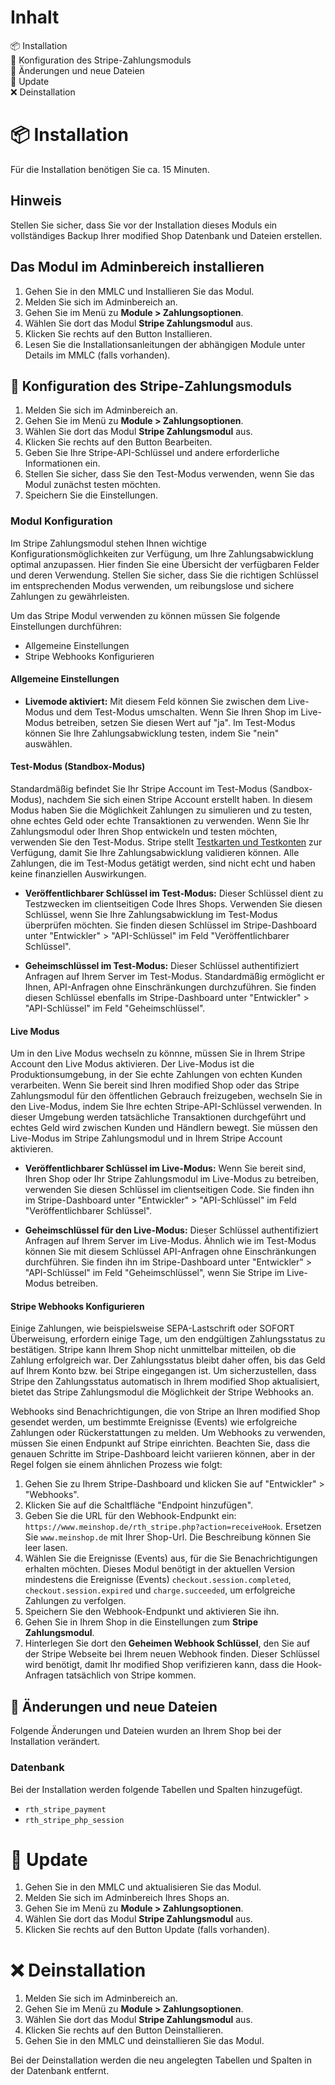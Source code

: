 # Inhalt
📦 Installation<br>
🔧 Konfiguration des Stripe-Zahlungsmoduls<br>
🔄 Änderungen und neue Dateien<br>
🌟 Update<br>
❌ Deinstallation

# 📦 Installation
Für die Installation benötigen Sie ca. 15 Minuten.

## Hinweis
Stellen Sie sicher, dass Sie vor der Installation dieses Moduls ein vollständiges Backup Ihrer modified Shop Datenbank und Dateien erstellen.

## Das Modul im Adminbereich installieren
1. Gehen Sie in den MMLC und Installieren Sie das Modul.
2. Melden Sie sich im Adminbereich an.
3. Gehen Sie im Menü zu **Module > Zahlungsoptionen**.
4. Wählen Sie dort das Modul **Stripe Zahlungsmodul** aus.
5. Klicken Sie rechts auf den Button Installieren.
6. Lesen Sie die Installationsanleitungen der abhängigen Module unter Details im MMLC (falls vorhanden).

## 🔧 Konfiguration des Stripe-Zahlungsmoduls

1. Melden Sie sich im Adminbereich an.
2. Gehen Sie im Menü zu **Module > Zahlungsoptionen**.
3. Wählen Sie dort das Modul **Stripe Zahlungsmodul** aus.
4. Klicken Sie rechts auf den Button Bearbeiten.
5. Geben Sie Ihre Stripe-API-Schlüssel und andere erforderliche Informationen ein.
6. Stellen Sie sicher, dass Sie den Test-Modus verwenden, wenn Sie das Modul zunächst testen möchten.
7. Speichern Sie die Einstellungen.

### Modul Konfiguration
Im Stripe Zahlungsmodul stehen Ihnen wichtige Konfigurationsmöglichkeiten zur Verfügung, um Ihre Zahlungsabwicklung optimal anzupassen. Hier finden Sie eine Übersicht der verfügbaren Felder und deren Verwendung. Stellen Sie sicher, dass Sie die richtigen Schlüssel im entsprechenden Modus verwenden, um reibungslose und sichere Zahlungen zu gewährleisten.

Um das Stripe Modul verwenden zu können müssen Sie folgende Einstellungen durchführen:
- Allgemeine Einstellungen
- Stripe Webhooks Konfigurieren

#### Allgemeine Einstellungen

- **Livemode aktiviert:** Mit diesem Feld können Sie zwischen dem Live-Modus und dem Test-Modus umschalten. Wenn Sie Ihren Shop im Live-Modus betreiben, setzen Sie diesen Wert auf "ja". Im Test-Modus können Sie Ihre Zahlungsabwicklung testen, indem Sie "nein" auswählen.

#### Test-Modus (Standbox-Modus)
Standardmäßig befindet Sie Ihr Stripe Account im Test-Modus (Sandbox-Modus), nachdem Sie sich einen Stripe Account erstellt haben. In diesem Modus haben Sie die Möglichkeit Zahlungen zu simulieren und zu testen, ohne echtes Geld oder echte Transaktionen zu verwenden. Wenn Sie Ihr Zahlungsmodul oder Ihren Shop entwickeln und testen möchten, verwenden Sie den Test-Modus. Stripe stellt [Testkarten und Testkonten](https://stripe.com/docs/testing?locale=de-DE) zur Verfügung, damit Sie Ihre Zahlungsabwicklung validieren können. Alle Zahlungen, die im Test-Modus getätigt werden, sind nicht echt und haben keine finanziellen Auswirkungen.

- **Veröffentlichbarer Schlüssel im Test-Modus:** Dieser Schlüssel dient zu Testzwecken im clientseitigen Code Ihres Shops. Verwenden Sie diesen Schlüssel, wenn Sie Ihre Zahlungsabwicklung im Test-Modus überprüfen möchten. Sie finden diesen Schlüssel im Stripe-Dashboard unter "Entwickler" > "API-Schlüssel" im Feld "Veröffentlichbarer Schlüssel".

- **Geheimschlüssel im Test-Modus:** Dieser Schlüssel authentifiziert Anfragen auf Ihrem Server im Test-Modus. Standardmäßig ermöglicht er Ihnen, API-Anfragen ohne Einschränkungen durchzuführen. Sie finden diesen Schlüssel ebenfalls im Stripe-Dashboard unter "Entwickler" > "API-Schlüssel" im Feld "Geheimschlüssel".

#### Live Modus
Um in den Live Modus wechseln zu könnne, müssen Sie in Ihrem Stripe Account den Live Modus aktivieren. Der Live-Modus ist die Produktionsumgebung, in der Sie echte Zahlungen von echten Kunden verarbeiten. Wenn Sie bereit sind Ihren modified Shop oder das Stripe Zahlungsmodul für den öffentlichen Gebrauch freizugeben, wechseln Sie in den Live-Modus, indem Sie Ihre echten Stripe-API-Schlüssel verwenden. In dieser Umgebung werden tatsächliche Transaktionen durchgeführt und echtes Geld wird zwischen Kunden und Händlern bewegt. Sie müssen den Live-Modus im Stripe Zahlungsmodul und in Ihrem Stripe Account aktivieren.

- **Veröffentlichbarer Schlüssel im Live-Modus:** Wenn Sie bereit sind, Ihren Shop oder Ihr Stripe Zahlungsmodul im Live-Modus zu betreiben, verwenden Sie diesen Schlüssel im clientseitigen Code. Sie finden ihn im Stripe-Dashboard unter "Entwickler" > "API-Schlüssel" im Feld "Veröffentlichbarer Schlüssel".

- **Geheimschlüssel für den Live-Modus:** Dieser Schlüssel authentifiziert Anfragen auf Ihrem Server im Live-Modus. Ähnlich wie im Test-Modus können Sie mit diesem Schlüssel API-Anfragen ohne Einschränkungen durchführen. Sie finden ihn im Stripe-Dashboard unter "Entwickler" > "API-Schlüssel" im Feld "Geheimschlüssel", wenn Sie Stripe im Live-Modus betreiben.

#### Stripe Webhooks Konfigurieren
Einige Zahlungen, wie beispielsweise SEPA-Lastschrift oder SOFORT Überweisung, erfordern einige Tage, um den endgültigen Zahlungsstatus zu bestätigen. Stripe kann Ihrem Shop nicht unmittelbar mitteilen, ob die Zahlung erfolgreich war. Der Zahlungsstatus bleibt daher offen, bis das Geld auf Ihrem Konto bzw. bei Stripe eingegangen ist. Um sicherzustellen, dass Stripe den Zahlungsstatus automatisch in Ihrem modified Shop aktualisiert, bietet das Stripe Zahlungsmodul die Möglichkeit der Stripe Webhooks an.

Webhooks sind Benachrichtigungen, die von Stripe an Ihren modified Shop gesendet werden, um bestimmte Ereignisse (Events) wie erfolgreiche Zahlungen oder Rückerstattungen zu melden. Um Webhooks zu verwenden, müssen Sie einen Endpunkt auf Stripe einrichten. Beachten Sie, dass die genauen Schritte im Stripe-Dashboard leicht variieren können, aber in der Regel folgen sie einem ähnlichen Prozess wie folgt:

1. Gehen Sie zu Ihrem Stripe-Dashboard und klicken Sie auf "Entwickler" > "Webhooks".
2. Klicken Sie auf die Schaltfläche "Endpoint hinzufügen".
3. Geben Sie die URL für den Webhook-Endpunkt ein: `https://www.meinshop.de/rth_stripe.php?action=receiveHook`. Ersetzen Sie `www.meinshop.de` mit Ihrer Shop-Url. Die Beschreibung können Sie leer lasen.
4. Wählen Sie die Ereignisse (Events) aus, für die Sie Benachrichtigungen erhalten möchten. Dieses Modul benötigt in der aktuellen Version mindestens die Ereignisse (Events) `checkout.session.completed`, `checkout.session.expired` und `charge.succeeded`, um erfolgreiche Zahlungen zu verfolgen.
5. Speichern Sie den Webhook-Endpunkt und aktivieren Sie ihn.
6. Gehen Sie in Ihrem Shop in die Einstellungen zum **Stripe Zahlungsmodul**.
7. Hinterlegen Sie dort den **Geheimen Webhook Schlüssel**, den Sie auf der Stripe Webseite bei Ihrem neuen Webhook finden. Dieser Schlüssel wird benötigt, damit Ihr modified Shop verifizieren kann, dass die Hook-Anfragen tatsächlich von Stripe kommen.

## 🔄 Änderungen und neue Dateien
Folgende Änderungen und Dateien wurden an Ihrem Shop bei der Installation verändert.

### Datenbank
Bei der Installation werden folgende Tabellen und Spalten hinzugefügt.
- `rth_stripe_payment`
- `rth_stripe_php_session`

# 🌟 Update
1. Gehen Sie in den MMLC und aktualisieren Sie das Modul.
2. Melden Sie sich im Adminbereich Ihres Shops an.
3. Gehen Sie im Menü zu **Module > Zahlungsoptionen**.
4. Wählen Sie dort das Modul **Stripe Zahlungsmodul** aus.
5. Klicken Sie rechts auf den Button Update (falls vorhanden).

# ❌ Deinstallation
1. Melden Sie sich im Adminbereich an.
2. Gehen Sie im Menü zu **Module > Zahlungsoptionen**.
3. Wählen Sie dort das Modul **Stripe Zahlungsmodul** aus.
4. Klicken Sie rechts auf den Button Deinstallieren.
5. Gehen Sie in den MMLC und deinstallieren Sie das Modul.

Bei der Deinstallation werden die neu angelegten Tabellen und Spalten in der Datenbank entfernt.